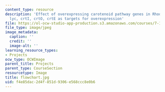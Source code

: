 ```yaml
---
content_type: resource
description: 'Effect of overexpressing carotenoid pathway genes in Rhodococcus: dxs,
  lyc, crtI, crtO, crtE as targets for overexpression'
file: https://ol-ocw-studio-app-production.s3.amazonaws.com/courses/7-13-experimental-microbial-genetics-fall-2003/f4e85dac2d4f851d9306e568ccc8e0b6_flowchart.jpg
file_type: image/jpeg
image_metadata:
  caption: ''
  credit: ''
  image-alt: ''
learning_resource_types:
- Projects
ocw_type: OCWImage
parent_title: Projects
parent_type: CourseSection
resourcetype: Image
title: flowchart.jpg
uid: f4e85dac-2d4f-851d-9306-e568ccc8e0b6
---
```

